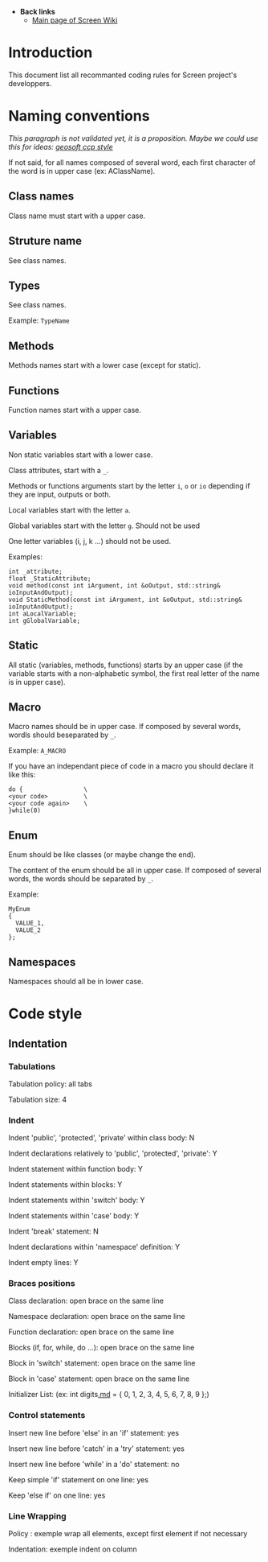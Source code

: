   * **Back links**
    * [Main page of Screen Wiki](MainPage.md)

# Introduction #

This document list all recommanted coding rules for Screen project's developpers.


# Naming conventions #

_This paragraph is not validated yet, it is a proposition. Maybe we could use this for ideas: [geosoft ccp style](http://geosoft.no/development/cppstyle.html)_

If not said, for all names composed of several word, each first character of the word is in upper case (ex: AClassName).

## Class names ##

Class name must start with a upper case.

## Struture name ##

See class names.

## Types ##

See class names.

Example: `TypeName`

## Methods ##

Methods names start with a lower case (except for static).

## Functions ##

Function names start with a upper case.

## Variables ##

Non static variables start with a lower case.

Class attributes, start with a `_`.

Methods or functions arguments start by the letter `i`, `o` or `io` depending if they are input, outputs or both.

Local variables start with the letter `a`.

Global variables start with the letter `g`. Should not be used

One letter variables (i, j, k ...) should not be used.


Examples:
```
int _attribute;
float _StaticAttribute;
void method(const int iArgument, int &oOutput, std::string& ioInputAndOutput);
void StaticMethod(const int iArgument, int &oOutput, std::string& ioInputAndOutput);
int aLocalVariable;
int gGlobalVariable;
```

## Static ##

All static (variables, methods, functions) starts by an upper case (if the variable starts with a non-alphabetic symbol, the first real letter of the name is in upper case).

## Macro ##

Macro names should be in upper case. If composed by several words, wordls should beseparated by `_`.

Example: `A_MACRO`

If you have an independant piece of code in a macro you should declare it like this:

```
do {                 \
<your code>          \
<your code again>    \
}while(0)      
```

## Enum ##

Enum should be like classes (or maybe change the end).

The content of the enum should be all in upper case. If composed of several words, the words should be separated by `_`.

Example:
```
MyEnum
{
  VALUE_1,
  VALUE_2
};
```

## Namespaces ##

Namespaces should all be in lower case.

# Code style #

## Indentation ##

### Tabulations ###

Tabulation policy: all tabs

Tabulation size: 4

### Indent ###

Indent 'public', 'protected', 'private' within class body: N

Indent declarations relatively to 'public', 'protected', 'private': Y

Indent statement within function body: Y

Indent statements within blocks: Y

Indent statements within 'switch' body: Y

Indent statements within 'case' body: Y

Indent 'break' statement: N

Indent declarations within 'namespace' definition: Y

Indent empty lines: Y


### Braces positions ###

Class declaration: open brace on the same line

Namespace declaration: open brace on the same line

Function declaration: open brace on the same line

Blocks (if, for, while, do ...): open brace on the same line

Block in 'switch' statement: open brace on the same line

Block in 'case' statement: open brace on the same line

Initializer List: (ex: int digits[.md](.md) = { 0, 1, 2, 3, 4, 5, 6, 7, 8, 9 };)


### Control statements ###

Insert new line before 'else' in an 'if' statement: yes

Insert new line before 'catch' in a 'try' statement: yes

Insert new line before 'while' in a 'do' statement: no


Keep simple 'if' statement on one line: yes

Keep 'else if' on one line: yes

### Line Wrapping ###

Policy : exemple wrap all elements, except first element if not
necessary

Indentation: exemple indent on column